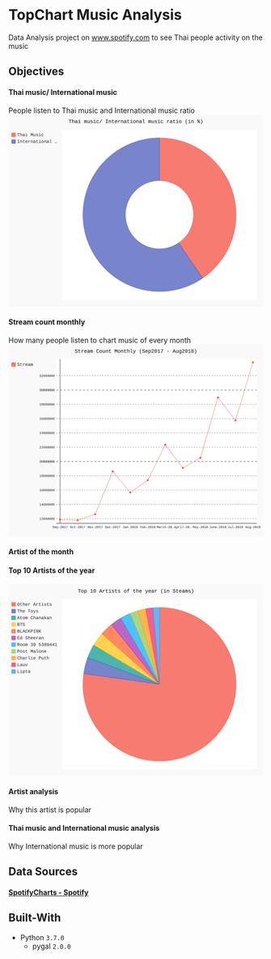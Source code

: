 # TopChart Music Analysis
Data Analysis project on www.spotify.com to see Thai people activity on the music

## Objectives
#### Thai music/ International music
People listen to Thai music and International music ratio
![Alt text](./visualize/graph/graph_1.svg)
#### Stream count monthly
How many people listen to chart music of every month
![Alt text](./visualize/graph/graph_2.svg)
#### Artist of the month
#### Top 10 Artists of the year
![Alt text](./visualize/graph/graph_4.svg)
#### Artist analysis
Why this artist is popular

#### Thai music and International music analysis
Why International music is more popular


## Data Sources
#### [SpotifyCharts - Spotify](https://spotifycharts.com/regional/th/weekly/latest)


## Built-With
* Python `3.7.0`
    * pygal `2.0.0`
